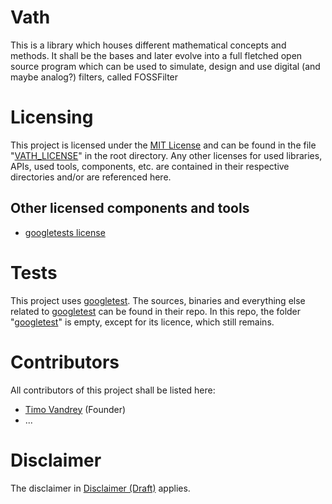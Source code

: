 # Vath
This is a library which houses different mathematical concepts and methods. It shall be the bases and later evolve into a full fletched open source program which can be used to simulate, design and use digital (and maybe analog?) filters, called FOSSFilter

# Licensing
This project is licensed under the [MIT License](https://choosealicense.com/licenses/mit/) and can be found in the file "[VATH_LICENSE](./VATH_LICENSE)" in the root directory.
Any other licenses for used libraries, APIs, used tools, components, etc. are contained in their respective directories and/or are referenced here.

## Other licensed components and tools
- [googletests license](https://github.com/google/googletest/blob/main/LICENSE)

# Tests
This project uses [googletest](https://github.com/google/googletest). The sources, binaries and everything else related to [googletest](https://github.com/google/googletest) can be found in their repo. In this repo, the folder "[googletest](https://github.com/google/googletest)" is empty, except for its licence, which still remains. 

# Contributors
All contributors of this project shall be listed here:
- [Timo Vandrey](timovandrey.de) (Founder)
- ...

# Disclaimer 
The disclaimer in [Disclaimer (Draft)](./DISCLAIMER_DRAFT.md) applies.
